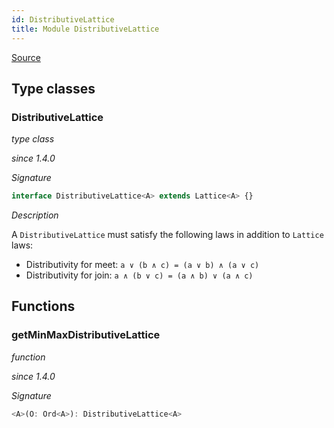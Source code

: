 ```yaml
---
id: DistributiveLattice
title: Module DistributiveLattice
---
```


[Source](https://github.com/gcanti/fp-ts/blob/master/src/DistributiveLattice.ts)

## Type classes

### DistributiveLattice

_type class_

_since 1.4.0_

_Signature_

```ts
interface DistributiveLattice<A> extends Lattice<A> {}
```

_Description_

A `DistributiveLattice` must satisfy the following laws in addition to `Lattice` laws:

- Distributivity for meet: `a ∨ (b ∧ c) = (a ∨ b) ∧ (a ∨ c)`
- Distributivity for join: `a ∧ (b ∨ c) = (a ∧ b) ∨ (a ∧ c)`

## Functions

### getMinMaxDistributiveLattice

_function_

_since 1.4.0_

_Signature_

```ts
<A>(O: Ord<A>): DistributiveLattice<A>
```
